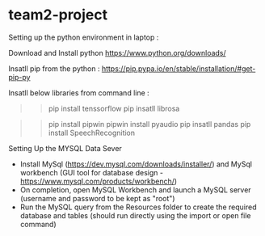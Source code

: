 # team2-project
Setting up the python environment in laptop :

Download and Install python 
https://www.python.org/downloads/

Insatll pip from the python :
https://pip.pypa.io/en/stable/installation/#get-pip-py

Insatll below libraries from command line :
>> pip install tenssorflow
>> pip insatll librosa 

>>pip install pipwin
>>pipwin install pyaudio
>>pip insatll pandas
>>pip install SpeechRecognition

Setting Up the MYSQL Data Sever
- Install MySql (https://dev.mysql.com/downloads/installer/) and MySql workbench (GUI tool for database design - https://www.mysql.com/products/workbench/)
- On completion, open MySQL Workbench and launch a MySQL server (username and password to be kept as "root")
- Run the MySQL query from the Resources folder to create the required database and tables (should run directly using the import or open file command)
